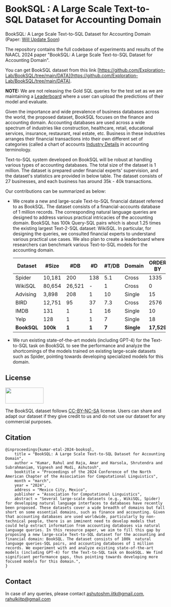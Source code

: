 # BookSQL : A Large Scale Text-to-SQL Dataset for Accounting Domain
BookSQL: A Large Scale Text-to-SQL Dataset for Accounting Domain (Paper: [Will Update Soon]('#))

The repository contains the full codebase of experiments and results of the NAACL 2024 paper "BookSQL: A Large Scale Text-to-SQL Dataset for Accounting Domain". 

You can get BookSQL dataset from this link [https://github.com/Exploration-Lab/BookSQL/tree/main/DATA](https://github.com/Exploration-Lab/BookSQL/tree/main/DATA).


**NOTE:** We are not releasing the Gold SQL queries for the test set as we are maintaining a [Leaderboard](https://huggingface.co/spaces/Exploration-Lab/BookSQL-Leaderboard) where a user can upload the predictions of their model and evaluate. 


Given the importance and wide prevalence of business databases across the world, the proposed dataset, BookSQL focuses on the finance and accounting domain. 
Accounting databases are used across a wide spectrum of industries like construction, healthcare, retail, educational services, insurance, restaurant, real estate, etc. Business in these industries arranges their financial transactions into their own different set of categories (called a chart of accounts [Industry Details](https://www.investopedia.com/terms/c/chart-accounts.asp) in accounting terminology. 

Text-to-SQL system developed on BookSQL will be robust at handling various types of accounting databases. The total size of the dataset is 1 million. The dataset is prepared under financial experts' supervision, and the dataset's statistics are provided in below table. The dataset consists of 27 businesses, and each business has around 35k - 40k transactions.

Our contributions can be summarized as below:
* We create a new and large-scale Text-to-SQL financial dataset referred to as BookSQL. The dataset consists of a financial-accounts database of 1 million records. The corresponding natural language queries are designed to address various practical intricacies of the accounting domain. BookSQL has 100k Query-SQL pairs which is about 1.25 times the existing largest Text-2-SQL dataset: WikiSQL. In particular, for designing the queries, we consulted financial experts to understand various practical use cases. We also plan to create a leaderboard where researchers can benchmark various Text-to-SQL models for the accounting domain. 

    **Dataset** | **\#Size** | **#DB** | **#D** | **#T/DB** | **Domain** | **ORDER BY** | **GROUP BY** | **NESTED**
    |------|-----|-----|-----|-----|-----|-----|-----|-----|
    Spider | 10,181 | 200 | 138 | 5.1 | Cross | 1335 | 1491 | 844
    WikiSQL | 80,654 | 26,521 | - | 1 | Cross | 0 | 0 | 0 
    Advising | 3,898 | 208 | 1 | 10 | Single  | 15 | 9 | 22
    BIRD | 12,751 | 95 | 37 | 7.3 | Cross | 2576 | 881 | 0 
    IMDB | 131 | 1 | 1 | 16 | Single  | 10 | 6 | 1
    Yelp | 128 | 1 | 1 | 7 | Single  | 18 | 21 | 0
    **BookSQL** | **100k** | **1** | **1** | **7** | **Single** | **17,529** | **11,508** | **4,456**


* We run existing state-of-the-art models (including GPT-4) for the Text-to-SQL task on BookSQL  to see the performance and analyze the shortcomings of the models trained on existing large-scale datasets such as Spider, pointing towards developing specialized models for this domain.

## License

<a href="https://creativecommons.org/licenses/by-nc-sa/4.0/"><img src="https://mirrors.creativecommons.org/presskit/buttons/88x31/png/by-nc-sa.png" width="120" height="50"></a>

The BookSQL dataset follows [CC-BY-NC-SA](https://creativecommons.org/licenses/by-nc-sa/4.0/deed.en) license. Users can share and adapt our dataset if they give credit to us and do not use our dataset for any commercial purposes.

## Citation

```
@inproceedings{kumar-etal-2024-booksql,
    title = "BookSQL: A Large Scale Text-to-SQL Dataset for Accounting Domain",
    author = "Kumar, Rahul and Raja, Amar and Harsola, Shrutendra and Subrahmaniam, Vignesh and Modi, Ashutosh",
    booktitle = "Proceedings of the 2024 Conference of the North American Chapter of the Association for Computational Linguistics",
    month = "march",
    year = "2024",
    address = "Mexico City, Mexico",
    publisher = "Association for Computational Linguistics",
    abstract = "Several large-scale datasets (e.g., WikiSQL, Spider) for developing natural language interfaces to databases have recently been proposed. These datasets cover a wide breadth of domains but fall short on some essential domains, such as finance and accounting. Given that accounting databases are used worldwide, particularly by non-technical people, there is an imminent need to develop models that could help extract information from accounting databases via natural language queries. In this resource paper, we aim to fill this gap by proposing a new large-scale Text-to-SQL dataset for the accounting and financial domain: BookSQL. The dataset consists of 100k  natural language queries-SQL pairs, and accounting databases of 1 million records. We experiment with and analyze existing state-of-the-art models (including GPT-4) for the Text-to-SQL task on BookSQL. We find significant performance gaps, thus pointing towards developing more focused models for this domain.",
}
```

## Contact

In case of any queries, please contact <ashutoshm.iitk@gmail.com>, <rahulkiitp@gmail.com>
